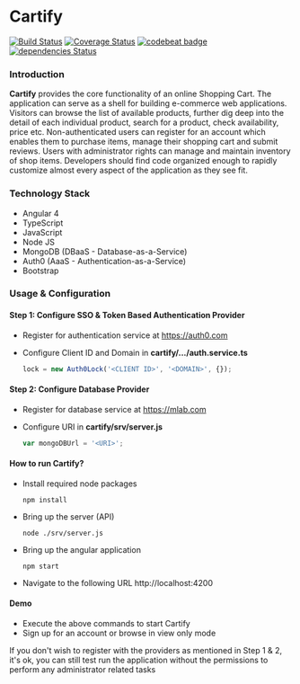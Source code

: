 # Cartify

[![Build Status](https://travis-ci.org/faxad/cartify.svg?branch=master)](https://travis-ci.org/faxad/cartify)
[![Coverage Status](https://coveralls.io/repos/github/faxad/cartify/badge.svg?branch=master)](https://coveralls.io/github/faxad/cartify?branch=master)
[![codebeat badge](https://codebeat.co/badges/71b4b333-dc3e-4057-8bb2-004a53e5041c)](https://codebeat.co/projects/github-com-faxad-cartify-master)
[![dependencies Status](https://david-dm.org/faxad/cartify/status.svg)](https://david-dm.org/faxad/cartify)

### Introduction
**Cartify** provides the core functionality of an online Shopping Cart. The application can serve as a shell for building e-commerce web applications. Visitors can browse the list of available products, further dig deep into the detail of each individual product, search for a product, check availability, price etc. Non-authenticated users can register for an account which enables them to purchase items, manage their shopping cart and submit reviews. Users with administrator rights can manage and maintain inventory of shop items. Developers should find code organized enough to rapidly customize almost every aspect of the application as they see fit.

### Technology Stack
- Angular 4
- TypeScript
- JavaScript
- Node JS
- MongoDB (DBaaS - Database-as-a-Service)
- Auth0 (AaaS - Authentication-as-a-Service)
- Bootstrap

### Usage & Configuration

#### Step 1: Configure SSO & Token Based Authentication Provider
- Register for authentication service at https://auth0.com
- Configure Client ID and Domain in **cartify/.../auth.service.ts**

  ```typescript
  lock = new Auth0Lock('<CLIENT ID>', '<DOMAIN>', {});
  ```

#### Step 2: Configure Database Provider
- Register for database service at https://mlab.com
- Configure URI in **cartify/srv/server.js**

  ```javascript
  var mongoDBUrl = '<URI>';
  ```

#### How to run Cartify?
- Install required node packages
  ```
  npm install
  ```
  
- Bring up the server (API)
  ```
  node ./srv/server.js
  ```
  
- Bring up the angular application
  ```
  npm start
  ```
  
- Navigate to the following URL http://localhost:4200

#### Demo
- Execute the above commands to start Cartify
- Sign up for an account or browse in view only mode

If you don't wish to register with the providers as mentioned in Step 1 & 2, it's ok, you can still test run the application without the permissions to perform any administrator related tasks

